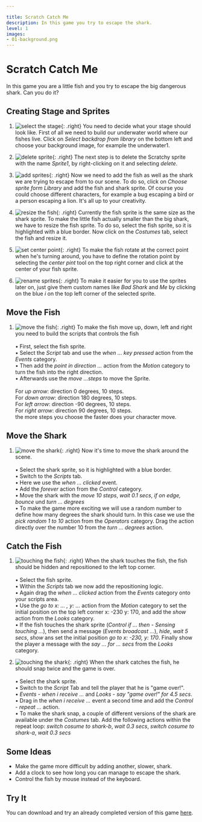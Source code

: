 ```yaml
---

title: Scratch Catch Me
description: In this game you try to escape the shark.
level: 1
images: 
- 01-background.png
---
```


# Scratch Catch Me

In this game you are a little fish and you try to escape the big dangerous shark. Can you do it?

## Creating Stage and Sprites

1. ![select the stage](01-background.png){: .right}
You need to decide what your stage should look like. First of all we need to build our underwater world where our fishes live. Click on *Select backdrop from library* on the bottom left and choose your background image, for example the underwater1.

2. ![delete sprite](02-delete-scratchy.png){: .right}
The next step is to delete the Scratchy sprite with the name *Sprite1*, by right-clicking on it and selecting *delete*.

3. ![add sprites](03-fish.png){: .right}
Now we need to add the fish as well as the shark we are trying to escape from to our scene. To do so, click on *Choose sprite form Library* and add the fish and shark sprite. Of course you could choose different characters, for example a bug escaping a bird or a person escaping a lion. It's all up to your creativity.

4. ![resize the fish](04-resize.png){: .right}
Currently the fish sprite is the same size as the shark sprite. To make the little fish actually smaller than the big shark, we have to resize the fish sprite. To do so, select the fish sprite, so it is highlighted with a blue border. Now click on the *Costumes* tab, select the fish and resize it.

5. ![set center point](05-fish-center.png){: .right}
To make the fish rotate at the correct point when he's turning around, you have to define the rotation point by selecting the *center pint* tool on the top right corner and click at the center of your fish sprite.

6. ![rename sprites](06-rename.png){: .right}
To make it easier for you to use the sprites later on, just give them custom names like *Bad Shark* and *Me* by clicking on the blue *i* on the top left corner of the selected sprite.

## Move the Fish

1. ![move the fish](07-move-fish.png){: .right}
To make the fish move up, down, left and right you need to build the scripts that controls the fish<br/><br/>
  • First, select the fish sprite.<br/>
  • Select the *Script* tab and use the *when ... key pressed* action from the *Events* category.<br/>
  • Then add the *point in direction ...* action from the *Motion* category to turn the fish into the right direction.<br/>
  • Afterwards use the *move ...steps* to move the Sprite.<br/><br/>
For *up arrow*: direction 0 degrees, 10 steps.<br/>
For *down arrow*: direction 180 degrees, 10 steps.<br/>
For *left arrow*: direction -90 degrees, 10 steps.<br/>
For *right arrow*: direction 90 degrees, 10 steps.<br/>
the more steps you choose the faster does your character move.


## Move the Shark

1. ![move the shark](08-move-shark.png){: .right}
Now it's time to move the shark around the scene.<br/><br/> 
  • Select the shark sprite, so it is highlighted with a blue border.<br/>
  • Switch to the *Scripts* tab.<br/>
  • Here we use the *when ... clicked* event.<br/>
  • Add the *forever* action from the *Control* category.<br/>
  • Move the shark with the *move 10 steps*, *wait 0.1 secs*, *if on edge, bounce* und *turn ... degrees*<br/>
  • To make the game more exciting we will use a random number to define how many degrees the shark should turn. In this case we use the *pick random 1 to 10* action from the *Operators* category. Drag the action directly over the number 10 from the *turn ... degrees* action.
  
## Catch the Fish

1. ![touching the fish](09-touch-fish.png){: .right}
When the shark touches the fish, the fish should be hidden and repositioned to the left top corner.<br/><br/> 
  • Select the fish sprite.<br/>
  • Within the *Scripts* tab we now add the repositioning logic.<br/>
  • Again drag the *when ... clicked* action from the *Events* category onto your scripts area.<br/>
  • Use the *go to x: ... , y: ...* action from the *Motion* category to set the initial position on the top left corner x: -230 y: 170, and add the *show* action from the *Looks* category.<br/>
  • If the fish touches the shark sprite (*Control* *if ... then* - *Sensing* *touching ...*), then send a message (*Events* *broadcast ...*), *hide*, *wait 5 secs*, *show* ans set the initial position *go to x: -230, y: 170*. Finally show the player a message with the *say ... for ... secs* from the *Looks* category.

2. ![touching the shark](10-touch-shark.png){: .right}
When the shark catches the fish, he should snap twice and the game is over.<br/><br/> 
  • Select the shark sprite.<br/>
  • Switch to the *Script* Tab and tell the player that he is "game over!".<br/>
  • *Events* - *when i receive ...* and *Looks* - *say "game over!" for 4.5 secs*.
  • Drag in the *when i receive ...* event a second time and add the *Control* - *repeat ...* action.<br/>
  • To make the shark snap, a couple of different versions of the shark are available under the *Costumes* tab. Add the following actions within the repeat loop: *switch cosume to shark-b*, *wait 0.3 secs*, *switch cosume to shark-a*, *wait 0.3 secs*<br/>

## Some Ideas

* Make the game more difficult by adding another, slower, shark.
* Add a clock to see how long you can manage to escape the shark.
* Control the fish by mouse instead of the keyboard.


## Try It

You can download and try an already completed version of this game [here](scratch-catch-me.sb2).
